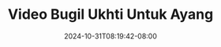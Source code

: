 --- 
title: "Video Bugil Ukhti Untuk Ayang"
description: "streaming bokeh Video Bugil Ukhti Untuk Ayang terbaru   terbaru"
date: 2024-10-31T08:19:42-08:00
file_code: "37xaxdpn6k62"
draft: false
cover: "95lshgobeiw12xmu.jpg"
tags: ["Video", "Bugil", "Ukhti", "Untuk", "Ayang", "bokep-indo", "bokep-viral", "bokep-ig"]
length: 140
fld_id: "1391199"
foldername: ".RARAHUKHTIHIJAB35Video"
categories: [".RARAHUKHTIHIJAB35Video"]
views: 199
---